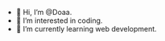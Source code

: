 - 👋 Hi, I’m @Doaa.
- 👀 I’m interested in coding.
- 🌱 I’m currently learning web development.



<!---
Doaa-Taha/Doaa-Taha is a ✨ special ✨ repository because its `README.md` (this file) appears on your GitHub profile.
You can click the Preview link to take a look at your changes.
--->
